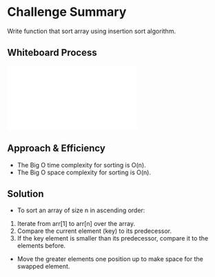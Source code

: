 # Challenge Summary

Write function that sort array using insertion sort algorithm.

## Whiteboard Process

![Whiteboard Process](insertion-sort.md)

## Approach & Efficiency

* The Big O time complexity for sorting is O(n).
* The Big O space complexity for sorting is O(n).

## Solution

* To sort an array of size n in ascending order:

1. Iterate from arr[1] to arr[n] over the array.
2. Compare the current element (key) to its predecessor.
3. If the key element is smaller than its predecessor, compare it to the elements before.

* Move the greater elements one position up to make space for the swapped element.
